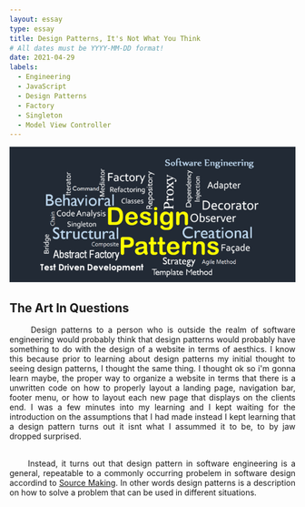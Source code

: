 ```yaml
---
layout: essay
type: essay
title: Design Patterns, It's Not What You Think
# All dates must be YYYY-MM-DD format!
date: 2021-04-29
labels:
  - Engineering
  - JavaScript
  - Design Patterns
  - Factory
  - Singleton
  - Model View Controller
---
```


<img class="ui xlarge image" src="../images/design-patterns.png" width="1000">

## The Art In Questions
<div style="text-align: justify">
&nbsp;&nbsp;&nbsp;&nbsp; Design patterns to a person who is outside the realm of software engineering would probably think that design patterns would probably have something to do with the design of a website in terms of aesthics. I know this because prior to learning about design patterns my initial thought to seeing design patterns, I thought the same thing. I thought ok so i'm gonna learn maybe, the proper way to organize a website in terms that there is a unwritten code on how to properly layout a landing page, navigation bar, footer menu, or how to layout each new page that displays on the clients end. I was a few minutes into my learning and I kept waiting for the introduction on the assumptions that I had made instead I kept learning that a design pattern turns out it isnt what I assummed it to be, to by jaw dropped surprised.
<br><br>
  
&nbsp;&nbsp;&nbsp;&nbsp; Instead, it turns out that design pattern in software engineering  is a general, repeatable  to a commonly occurring probelem in software design accordind to [Source Making](https://sourcemaking.com/design_patterns). In other words design patterns is a description on how to solve a problem that can be used in different situations.
</div>  

